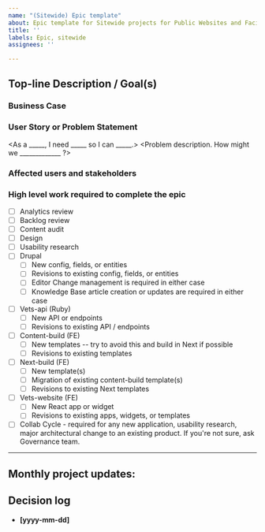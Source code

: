 ```yaml
---
name: "(Sitewide) Epic template"
about: Epic template for Sitewide projects for Public Websites and Facilities portfolios
title: ''
labels: Epic, sitewide
assignees: ''

---
```


## Top-line Description / Goal(s)

### Business Case

### User Story or Problem Statement

<As a _____, I need _____ so I can _____.>
<Problem description. How might we _____________ ?>

### Affected users and stakeholders


### High level work required to complete the epic
- [ ] Analytics review
- [ ] Backlog review
- [ ] Content audit
- [ ] Design
- [ ] Usability research
- [ ] Drupal
  - [ ] New config, fields, or entities
  - [ ] Revisions to existing config, fields, or entities
  - [ ] Editor Change management is required in either case
  - [ ] Knowledge Base article creation or updates are required in either case
- [ ] Vets-api (Ruby)
  - [ ] New API or endpoints
  - [ ] Revisions to existing API / endpoints
- [ ] Content-build (FE) 
  - [ ] New templates -- try to avoid this and build in Next if possible
  - [ ] Revisions to existing templates
- [ ] Next-build (FE)
  - [ ] New template(s)
  - [ ] Migration of existing content-build template(s)
  - [ ] Revisions to existing Next templates
- [ ] Vets-website (FE)
  - [ ] New React app or widget
  - [ ] Revisions to existing apps, widgets, or templates
- [ ] Collab Cycle - required for any new application, usability research, major architectural change to an existing product. If you're not sure, ask Governance team.
     
---


## Monthly project updates:


## Decision log
* **[yyyy-mm-dd]** 
